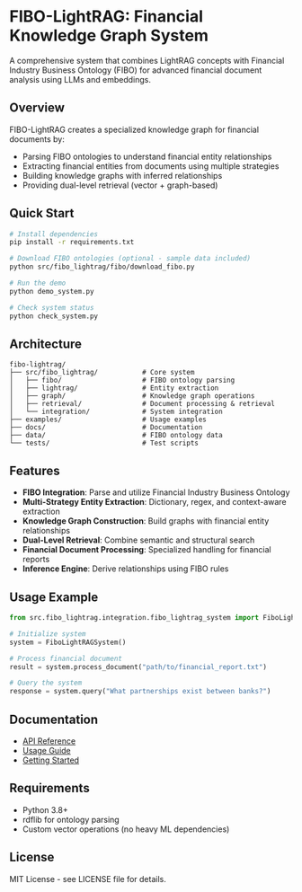 # FIBO-LightRAG: Financial Knowledge Graph System

A comprehensive system that combines LightRAG concepts with Financial Industry Business Ontology (FIBO) for advanced financial document analysis using LLMs and embeddings.

## Overview

FIBO-LightRAG creates a specialized knowledge graph for financial documents by:
- Parsing FIBO ontologies to understand financial entity relationships
- Extracting financial entities from documents using multiple strategies
- Building knowledge graphs with inferred relationships
- Providing dual-level retrieval (vector + graph-based)

## Quick Start

```bash
# Install dependencies
pip install -r requirements.txt

# Download FIBO ontologies (optional - sample data included)
python src/fibo_lightrag/fibo/download_fibo.py

# Run the demo
python demo_system.py

# Check system status
python check_system.py
```

## Architecture

```
fibo-lightrag/
├── src/fibo_lightrag/           # Core system
│   ├── fibo/                    # FIBO ontology parsing
│   ├── lightrag/                # Entity extraction
│   ├── graph/                   # Knowledge graph operations
│   ├── retrieval/               # Document processing & retrieval
│   └── integration/             # System integration
├── examples/                    # Usage examples
├── docs/                        # Documentation
├── data/                        # FIBO ontology data
└── tests/                       # Test scripts
```

## Features

- **FIBO Integration**: Parse and utilize Financial Industry Business Ontology
- **Multi-Strategy Entity Extraction**: Dictionary, regex, and context-aware extraction
- **Knowledge Graph Construction**: Build graphs with financial entity relationships
- **Dual-Level Retrieval**: Combine semantic and structural search
- **Financial Document Processing**: Specialized handling for financial reports
- **Inference Engine**: Derive relationships using FIBO rules

## Usage Example

```python
from src.fibo_lightrag.integration.fibo_lightrag_system import FiboLightRAGSystem

# Initialize system
system = FiboLightRAGSystem()

# Process financial document
result = system.process_document("path/to/financial_report.txt")

# Query the system
response = system.query("What partnerships exist between banks?")
```

## Documentation

- [API Reference](docs/API_REFERENCE.md)
- [Usage Guide](docs/USAGE_GUIDE.md)
- [Getting Started](GETTING_STARTED.md)

## Requirements

- Python 3.8+
- rdflib for ontology parsing
- Custom vector operations (no heavy ML dependencies)

## License

MIT License - see LICENSE file for details.